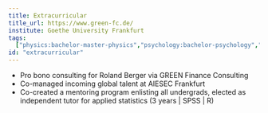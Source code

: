 ```yaml
---
title: Extracurricular
title_url: https://www.green-fc.de/
institute: Goethe University Frankfurt
tags:
  ["physics:bachelor-master-physics","psychology:bachelor-psychology","corporate finance:corporate", "cross-cultural agility:agility", "stakeholder management:stakeholder"]
id: "extracurricular"
---
```

* Pro bono consulting for Roland Berger via GREEN Finance Consulting
* Co-managed incoming global talent at AIESEC Frankfurt
* Co-created a mentoring program enlisting all undergrads, elected as independent tutor for applied statistics (3 years | SPSS | R)